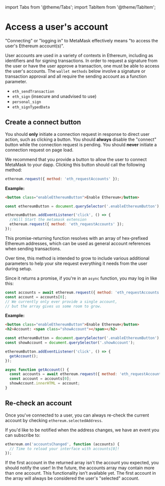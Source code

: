 import Tabs from '@theme/Tabs';
import TabItem from '@theme/TabItem';

# Access a user's account

"Connecting" or "logging in" to MetaMask effectively means "to access the user's Ethereum account(s)".

User accounts are used in a variety of contexts in Ethereum, including as identifiers and for
signing transactions.
In order to request a signature from the user or have the user approve a transaction, one must be
able to access the user's accounts.
The `wallet methods` below involve a signature or transaction approval and all require the sending
account as a function parameter.

- `eth_sendTransaction`
- `eth_sign` (insecure and unadvised to use)
- `personal_sign`
- `eth_signTypedData`

## Create a connect button

You should **only** initiate a connection request in response to direct user action, such as
clicking a button.
You should **always** disable the "connect" button while the connection request is pending.
You should **never** initiate a connection request on page load.

We recommend that you provide a button to allow the user to connect MetaMask to your dapp.
Clicking this button should call the following method:

```javascript
ethereum.request({ method: 'eth_requestAccounts' });
```

**Example:**

<Tabs>
<TabItem value="html" label="HTML" default>

```html
<button class="enableEthereumButton">Enable Ethereum</button>
```

</TabItem>
<TabItem value="javascript" label="JavaScript">

```javascript
const ethereumButton = document.querySelector('.enableEthereumButton');

ethereumButton.addEventListener('click', () => {
  //Will Start the metamask extension
  ethereum.request({ method: 'eth_requestAccounts' });
});
```

</TabItem>
</Tabs>

This promise-returning function resolves with an array of hex-prefixed Ethereum addresses, which can
be used as general account references when sending transactions.

Over time, this method is intended to grow to include various additional parameters to help your
site request everything it needs from the user during setup.

Since it returns a promise, if you're in an `async` function, you may log in like this:

```javascript
const accounts = await ethereum.request({ method: 'eth_requestAccounts' });
const account = accounts[0];
// We currently only ever provide a single account,
// but the array gives us some room to grow.
```

**Example:**

<Tabs>
<TabItem value="html" label="HTML" default>

```html
<button class="enableEthereumButton">Enable Ethereum</button>
<h2>Account: <span class="showAccount"></span></h2>
```

</TabItem>
<TabItem value="javascript" label="JavaScript">

```javascript
const ethereumButton = document.querySelector('.enableEthereumButton');
const showAccount = document.querySelector('.showAccount');

ethereumButton.addEventListener('click', () => {
  getAccount();
});

async function getAccount() {
  const accounts = await ethereum.request({ method: 'eth_requestAccounts' });
  const account = accounts[0];
  showAccount.innerHTML = account;
}
```

</TabItem>
</Tabs>

## Re-check an account

Once you've connected to a user, you can always re-check the current account by checking
`ethereum.selectedAddress`.

If you'd like to be notified when the address changes, we have an event you can subscribe to:

```javascript
ethereum.on('accountsChanged', function (accounts) {
  // Time to reload your interface with accounts[0]!
});
```

If the first account in the returned array isn't the account you expected, you should notify the user!
In the future, the accounts array may contain more than one account.
This functionality isn't available yet.
The first account in the array will always be considered the user's "selected" account.
